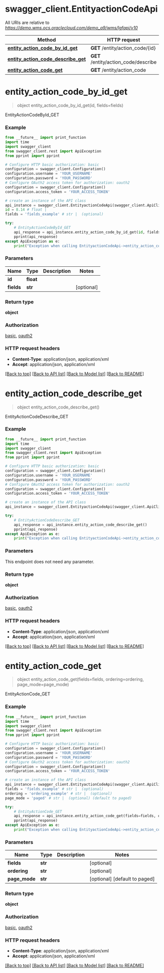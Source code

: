 # swagger_client.EntityactionCodeApi

All URIs are relative to *https://demo.wms.ocs.oraclecloud.com/demo_a9/wms/lgfapi/v10*

Method | HTTP request | Description
------------- | ------------- | -------------
[**entity_action_code_by_id_get**](EntityactionCodeApi.md#entity_action_code_by_id_get) | **GET** /entity/action_code/{id} | EntityActionCodeById_GET
[**entity_action_code_describe_get**](EntityactionCodeApi.md#entity_action_code_describe_get) | **GET** /entity/action_code/describe | EntityActionCodeDescribe_GET
[**entity_action_code_get**](EntityactionCodeApi.md#entity_action_code_get) | **GET** /entity/action_code | EntityActionCode_GET


# **entity_action_code_by_id_get**
> object entity_action_code_by_id_get(id, fields=fields)

EntityActionCodeById_GET



### Example
```python
from __future__ import print_function
import time
import swagger_client
from swagger_client.rest import ApiException
from pprint import pprint

# Configure HTTP basic authorization: basic
configuration = swagger_client.Configuration()
configuration.username = 'YOUR_USERNAME'
configuration.password = 'YOUR_PASSWORD'
# Configure OAuth2 access token for authorization: oauth2
configuration = swagger_client.Configuration()
configuration.access_token = 'YOUR_ACCESS_TOKEN'

# create an instance of the API class
api_instance = swagger_client.EntityactionCodeApi(swagger_client.ApiClient(configuration))
id = 8.14 # float | 
fields = 'fields_example' # str |  (optional)

try:
    # EntityActionCodeById_GET
    api_response = api_instance.entity_action_code_by_id_get(id, fields=fields)
    pprint(api_response)
except ApiException as e:
    print("Exception when calling EntityactionCodeApi->entity_action_code_by_id_get: %s\n" % e)
```

### Parameters

Name | Type | Description  | Notes
------------- | ------------- | ------------- | -------------
 **id** | **float**|  | 
 **fields** | **str**|  | [optional] 

### Return type

**object**

### Authorization

[basic](../README.md#basic), [oauth2](../README.md#oauth2)

### HTTP request headers

 - **Content-Type**: application/json, application/xml
 - **Accept**: application/json, application/xml

[[Back to top]](#) [[Back to API list]](../README.md#documentation-for-api-endpoints) [[Back to Model list]](../README.md#documentation-for-models) [[Back to README]](../README.md)

# **entity_action_code_describe_get**
> object entity_action_code_describe_get()

EntityActionCodeDescribe_GET



### Example
```python
from __future__ import print_function
import time
import swagger_client
from swagger_client.rest import ApiException
from pprint import pprint

# Configure HTTP basic authorization: basic
configuration = swagger_client.Configuration()
configuration.username = 'YOUR_USERNAME'
configuration.password = 'YOUR_PASSWORD'
# Configure OAuth2 access token for authorization: oauth2
configuration = swagger_client.Configuration()
configuration.access_token = 'YOUR_ACCESS_TOKEN'

# create an instance of the API class
api_instance = swagger_client.EntityactionCodeApi(swagger_client.ApiClient(configuration))

try:
    # EntityActionCodeDescribe_GET
    api_response = api_instance.entity_action_code_describe_get()
    pprint(api_response)
except ApiException as e:
    print("Exception when calling EntityactionCodeApi->entity_action_code_describe_get: %s\n" % e)
```

### Parameters
This endpoint does not need any parameter.

### Return type

**object**

### Authorization

[basic](../README.md#basic), [oauth2](../README.md#oauth2)

### HTTP request headers

 - **Content-Type**: application/json, application/xml
 - **Accept**: application/json, application/xml

[[Back to top]](#) [[Back to API list]](../README.md#documentation-for-api-endpoints) [[Back to Model list]](../README.md#documentation-for-models) [[Back to README]](../README.md)

# **entity_action_code_get**
> object entity_action_code_get(fields=fields, ordering=ordering, page_mode=page_mode)

EntityActionCode_GET



### Example
```python
from __future__ import print_function
import time
import swagger_client
from swagger_client.rest import ApiException
from pprint import pprint

# Configure HTTP basic authorization: basic
configuration = swagger_client.Configuration()
configuration.username = 'YOUR_USERNAME'
configuration.password = 'YOUR_PASSWORD'
# Configure OAuth2 access token for authorization: oauth2
configuration = swagger_client.Configuration()
configuration.access_token = 'YOUR_ACCESS_TOKEN'

# create an instance of the API class
api_instance = swagger_client.EntityactionCodeApi(swagger_client.ApiClient(configuration))
fields = 'fields_example' # str |  (optional)
ordering = 'ordering_example' # str |  (optional)
page_mode = 'paged' # str |  (optional) (default to paged)

try:
    # EntityActionCode_GET
    api_response = api_instance.entity_action_code_get(fields=fields, ordering=ordering, page_mode=page_mode)
    pprint(api_response)
except ApiException as e:
    print("Exception when calling EntityactionCodeApi->entity_action_code_get: %s\n" % e)
```

### Parameters

Name | Type | Description  | Notes
------------- | ------------- | ------------- | -------------
 **fields** | **str**|  | [optional] 
 **ordering** | **str**|  | [optional] 
 **page_mode** | **str**|  | [optional] [default to paged]

### Return type

**object**

### Authorization

[basic](../README.md#basic), [oauth2](../README.md#oauth2)

### HTTP request headers

 - **Content-Type**: application/json, application/xml
 - **Accept**: application/json, application/xml

[[Back to top]](#) [[Back to API list]](../README.md#documentation-for-api-endpoints) [[Back to Model list]](../README.md#documentation-for-models) [[Back to README]](../README.md)

